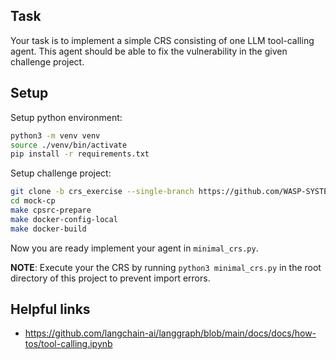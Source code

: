 
## Task

Your task is to implement a simple CRS consisting of one LLM tool-calling agent. This agent 
should be able to fix the vulnerability in the given challenge project.

## Setup

Setup python environment:
```bash
python3 -m venv venv
source ./venv/bin/activate
pip install -r requirements.txt
```

Setup challenge project:
```bash
git clone -b crs_exercise --single-branch https://github.com/WASP-SYSTEMS/mock-cp
cd mock-cp
make cpsrc-prepare
make docker-config-local
make docker-build
```

Now you are ready implement your agent in `minimal_crs.py`.

**NOTE**: Execute your the CRS by running `python3 minimal_crs.py` in the root directory of this project to prevent import errors.

## Helpful links

- https://github.com/langchain-ai/langgraph/blob/main/docs/docs/how-tos/tool-calling.ipynb